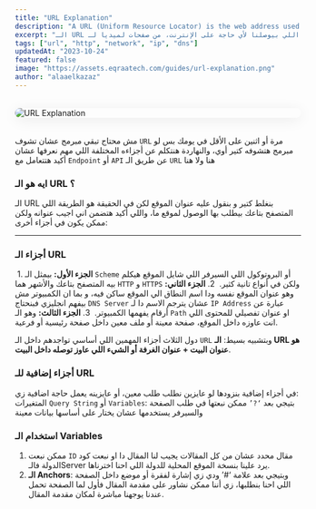 ```yaml
---
title: "URL Explanation"
description: "A URL (Uniform Resource Locator) is the web address used to locate resources online. It includes components like the protocol (https), domain (example.com), path (/page), and optional query parameters (?id=1). This guide breaks down each part and its role."
excerpt: "الـ URL هو العنوان اللي بيوصلنا لأي حاجة على الإنترنت، من صفحات لميديا لـ APIs. فخلونا نفكك مكونات الـ URL ونعرف دور كل جزء فيه — من البروتوكول لحد الـ Parameteres."
tags: ["url", "http", "network", "ip", "dns"]
updatedAt: "2023-10-24"
featured: false
image: "https://assets.eqraatech.com/guides/url-explanation.png"
author: "alaaelkazaz"
---
```


<img src="https://assets.eqraatech.com/guides/url-explanation.png" alt="URL Explanation" ondragstart="return false;" oncontextmenu="return false;" style="display: block; margin: 2rem auto; border-radius: 1rem; box-shadow: 0 4px 24px 0 rgba(0,0,0,0.08);" />

مش محتاج تبقي مبرمج عشان تشوف `URL` مرة أو اثنين على الأقل في يومك بس لو مبرمج هتشوفه كتير أوي، والنهاردة هنتكلم عن أجزاءه المختلفة اللي مهم نعرفها عشان أكيد هتتعامل مع `Endpoint` أو `API` عن طريق الـ `URL` هنا ولا هنا 

### ايه هو الـ URL ؟

الـ URL بنغلط كتير و بنقول عليه عنوان الموقع لكن في الحقيقة هو الطريقة اللي المتصفح بتاعك بيطلب بها الوصول لموقع ما، واللي أكيد هتضمن اني اجيب عنوانه ولكن ممكن يكون في أجزاء أخرى:

---

### أجزاء الـ URL

 1. **الجزء الأول:** بيمثل الـ `Scheme` أو البروتوكول اللي السيرفر اللي شايل الموقع هيكلم بيه المتصفح بتاعك والأشهر هما `HTTP` و `HTTPS` ولكن في أنواع تانية كثير.
 2. **الجزء الثاني:** وهو عنوان الموقع نفسه ودا اسم النطاق الي الموقع ساكن فيه، و بما ان الكمبيوتر مش بيفهم انجليزي فبنحتاج `DNS Server` عشان يترجم الاسم دا لـ `IP Address` عبارة عن أرقام يفهمها الكمبيوتر.
 3. **الجزء الثالث:** وهو الـ `Path` او عنوان تفصيلي للمحتوى اللي انت عاوزه داخل الموقع، صفحة معينة أو ملف معين داخل صفحة رئيسية أو فرعية.  
  
دول الثلاث أجزاء المهمين اللي أساسي تواجدهم داخل الـ `URL` وبتشبيه بسيط: **الـ URL هو عنوان البيت + عنوان الغرفة أو الشيء اللي عاوز توصله داخل البيت**.

### أجزاء إضافية للـ URL

في أجزاء إضافية بنزودها لو عايزين نطلب طلب معين، أو عايزينه يعمل حاجة اضافية زي:  
المتغيرات `Query String` أو `Variables`: بتيجي بعد `‘?’` ممكن نبعتها في طلب الصفحة والسيرفر يستخدمها عشان يختار على أساسها بيانات معينة

### استخدام الـ Variables

1. ممكن نبعت `ID` مقال محدد عشان من كل المقالات يجيب لنا المقال دا او نبعت كود الدولة فالـServer يرد علينا بنسخة الموقع المحلية للدولة اللي احنا اخترناها.
2. **الـ Anchors**: وبتيجي بعد علامة ‘#’ ودي زي إشارة لفقرة أو موضع داخل الصفحة اللي احنا بنطلبها، زي أننا ممكن نشاور على مقدمة المقال فأول لما الصفحة تحمل عندنا يوجهنا مباشرة لمكان مقدمة المقال.